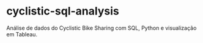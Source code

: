 # cyclistic-sql-analysis
Análise de dados do Cyclistic Bike Sharing com SQL, Python e visualização em Tableau.
